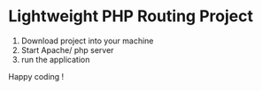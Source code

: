 Lightweight PHP Routing Project
===

1. Download project into your machine
2. Start Apache/ php server
3. run the application

Happy coding ! 
